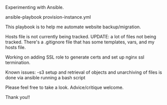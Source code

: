 Experimenting with Ansible.  

ansible-playbook provision-instance.yml

This playbook is to help me automate website backup/migration.

Hosts file is not currently being tracked. UPDATE: a lot of files not being tracked. There's a .gitignore file that has some templates, vars, and my hosts file.

Working on adding SSL role to generate certs and set up nginx ssl termination.

Known issues:
-s3 setup and retrieval of objects and unarchiving of files is done via ansible running a bash script 

Please feel free to take a look. Advice/critique welcome.

Thank you!!
